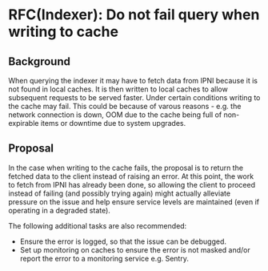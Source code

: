# RFC(Indexer): Do not fail query when writing to cache

## Background

When querying the indexer it may have to fetch data from IPNI because it is not found in local caches. It is then written to local caches to allow subsequent requests to be served faster. Under certain conditions writing to the cache may fail. This could be because of varous reasons - e.g. the network connection is down, OOM due to the cache being full of non-expirable items or downtime due to system upgrades.

## Proposal

In the case when writing to the cache fails, the proposal is to return the fetched data to the client instead of raising an error. At this point, the work to fetch from IPNI has already been done, so allowing the client to proceed instead of failing (and possibly trying again) might actually alleviate pressure on the issue and help ensure service levels are maintained (even if operating in a degraded state).

The following additional tasks are also recommended:

* Ensure the error is logged, so that the issue can be debugged.
* Set up monitoring on caches to ensure the error is not masked and/or report the error to a monitoring service e.g. Sentry.

